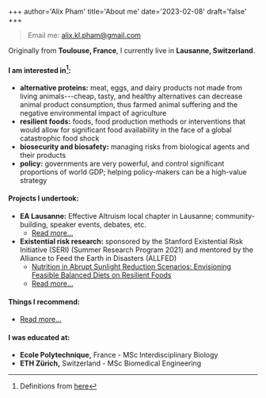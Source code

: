 +++
author='Alix Pham'
title='About me'
date='2023-02-08'
draft='false'
+++

> Email me: [alix.kl.pham@gmail.com](mailto:alix.kl.pham@gmail.com)

Originally from **Toulouse, France**, I currently live in **Lausanne, Switzerland**.

#### I am interested in[^\*]:
* **alternative proteins:** meat, eggs, and dairy products not made from living animals---cheap, tasty, and healthy alternatives can decrease animal product consumption, thus farmed animal suffering and the negative environmental impact of agriculture
* **resilient foods:** foods, food production methods or interventions that would allow for significant food availability in the face of a global catastrophic food shock
* **biosecurity and biosafety:** managing risks from biological agents and their products
* **policy:** governments are very powerful, and control significant proportions of world GDP; helping policy-makers can be a high-value strategy

#### Projects I undertook:
* **EA Lausanne:** Effective Altruism local chapter in Lausanne; community-building, speaker events, debates, etc.
    * [Read more...](https://alix-pham.github.io/projects/ea-lausanne)
* **Existential risk research:** sponsored by the Stanford Existential Risk Initiative (SERI) (Summer Research Program 2021) and mentored by the Alliance to Feed the Earth in Disasters (ALLFED)
    * [Nutrition in Abrupt Sunlight Reduction Scenarios: Envisioning Feasible Balanced Diets on Resilient Foods](https://www.mdpi.com/2072-6643/14/3/492)
    * [Read more...](https://alix-pham.github.io/projects/existential-risk-research)

#### Things I recommend:
* [Read more...](https://alix-pham.github.io/projects/recommendations)

#### I was educated at:
* **Ecole Polytechnique,** France - MSc Interdisciplinary Biology
* **ETH Zürich,** Switzerland - MSc Biomedical Engineering

[^\*]: Definitions from [here](https://forum.effectivealtruism.org/topics/all)